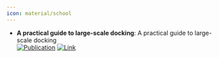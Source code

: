 ```yaml
---
icon: material/school
---
```


- **A practical guide to large-scale docking**: A practical guide to large-scale docking  
	[![Publication](https://img.shields.io/badge/Publication-Citations:304-blue?style=for-the-badge&logo=bookstack)](https://doi.org/10.1038/s41596-021-00597-z) [![Link](https://img.shields.io/badge/Link-online-brightgreen?style=for-the-badge&logo=cachet&logoColor=65FF8F)](https://www.nature.com/articles/s41596-021-00597-z) 
